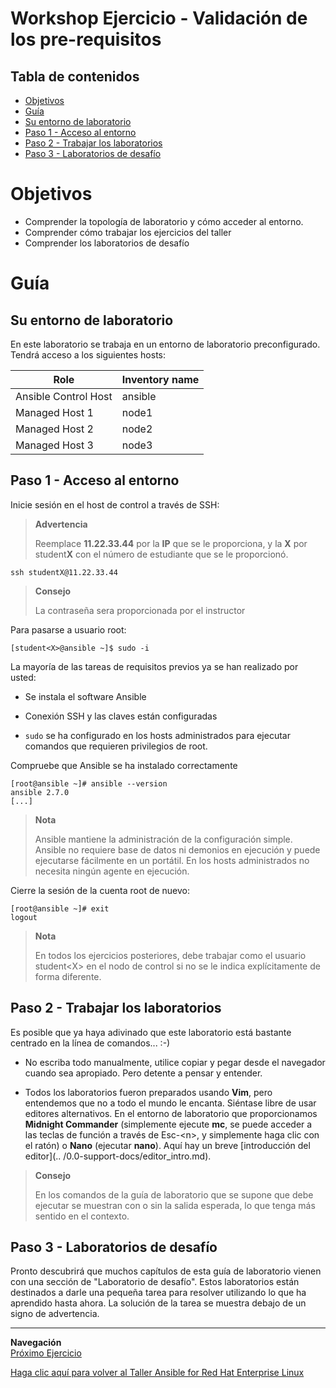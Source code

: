 # Workshop Ejercicio - Validación de los pre-requisitos

## Tabla de contenidos

* [Objetivos](#Objetivos)
* [Guía](#Guía)
* [Su entorno de laboratorio](#Su-entorno-de-laboratorio)
* [Paso 1 - Acceso al entorno](#Paso-1---Acceso-al-entorno)
* [Paso 2 - Trabajar los laboratorios](#Paso-2---Trabajar-los-laboratorios)
* [Paso 3 - Laboratorios de desafío](#Paso-3---Laboratorios-de-desafío)

# Objetivos

- Comprender la topología de laboratorio y cómo acceder al entorno.
- Comprender cómo trabajar los ejercicios del taller
- Comprender los laboratorios de desafío

# Guía

## Su entorno de laboratorio

En este laboratorio se trabaja en un entorno de laboratorio preconfigurado. Tendrá acceso a los siguientes hosts:

| Role                 | Inventory name |
| ---------------------| ---------------|
| Ansible Control Host | ansible        |
| Managed Host 1       | node1          |
| Managed Host 2       | node2          |
| Managed Host 3       | node3          |

## Paso 1 - Acceso al entorno

Inicie sesión en el host de control a través de SSH:

> **Advertencia**
>
> Reemplace **11.22.33.44** por la **IP** que se le proporciona, y la **X** por student**X** con el número de estudiante que se le proporcionó.

    ssh studentX@11.22.33.44

> **Consejo**
>
> La contraseña sera proporcionada por el instructor

Para pasarse a usuario root:

    [student<X>@ansible ~]$ sudo -i

La mayoría de las tareas de requisitos previos ya se han realizado por usted:

  - Se instala el software Ansible

  - Conexión SSH y las claves están configuradas

  - `sudo` se ha configurado en los hosts administrados para ejecutar comandos que requieren privilegios de root.


Compruebe que Ansible se ha instalado correctamente

    [root@ansible ~]# ansible --version
    ansible 2.7.0
    [...]

> **Nota**
>
> Ansible mantiene la administración de la configuración simple. Ansible no requiere base de datos ni demonios en ejecución y puede ejecutarse fácilmente en un portátil. En los hosts administrados no necesita ningún agente en ejecución.

Cierre la sesión de la cuenta root de nuevo:

    [root@ansible ~]# exit
    logout

> **Nota**
>
>En todos los ejercicios posteriores, debe trabajar como el usuario student\<X\> en el nodo de control si no se le indica explícitamente de forma diferente.

## Paso 2 - Trabajar los laboratorios

Es posible que ya haya adivinado que este laboratorio está bastante centrado en la línea de comandos... :-)

  - No escriba todo manualmente, utilice copiar y pegar desde el navegador cuando sea apropiado. Pero detente a pensar y entender.

  - Todos los laboratorios fueron preparados usando **Vim**, pero entendemos que no a todo el mundo le encanta. Siéntase libre de usar editores alternativos. En el entorno de laboratorio que proporcionamos **Midnight Commander** (simplemente ejecute **mc**, se puede acceder a las teclas de función a través de Esc-\<n\>, y simplemente haga clic con el ratón) o **Nano** (ejecutar **nano**). Aquí hay un breve [introducción del editor](.. /0.0-support-docs/editor_intro.md).


> **Consejo**
>
> En los comandos de la guía de laboratorio que se supone que debe ejecutar se muestran con o sin la salida esperada, lo que tenga más sentido en el contexto.

## Paso 3 - Laboratorios de desafío

Pronto descubrirá que muchos capítulos de esta guía de laboratorio vienen con una sección de "Laboratorio de desafío". Estos laboratorios están destinados a darle una pequeña tarea para resolver utilizando lo que ha aprendido hasta ahora. La solución de la tarea se muestra debajo de un signo de advertencia.

----
**Navegación**
<br>
[Próximo Ejercicio](../1.2-adhoc/README.es.md)

[Haga clic aquí para volver al Taller Ansible for Red Hat Enterprise Linux](../README.es.md)
